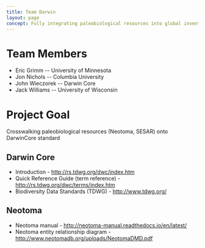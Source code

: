 ```yaml
---
title: Team Darwin
layout: page
concept: Fully integrating paleobiological resources into global inventories of earth's biodiversity, past and present. Also, being awesome.
---
```


# Team Members

  * Eric Grimm -- University of Minnesota
  * Jon Nichols -- Columbia University
  * John Wieczorek -- Darwin Core
  * Jack Williams -- University of Wisconsin
  
# Project Goal

Crosswalking paleobiological resources (Neotoma, SESAR) onto DarwinCore standard

## Darwin Core
* Introduction - <a>http://rs.tdwg.org/dwc/index.htm</a>
* Quick Reference Guide (term reference) - <a>http://rs.tdwg.org/dwc/terms/index.htm</a>
* Biodiversity Data Standards (TDWG) - <a>http://www.tdwg.org/</a>

## Neotoma
 * Neotoma manual - <a>http://neotoma-manual.readthedocs.io/en/latest/</a>
 * Neotoma entity relationship diagram - <a>http://www.neotomadb.org/uploads/NeotomaDMD.pdf</a>

